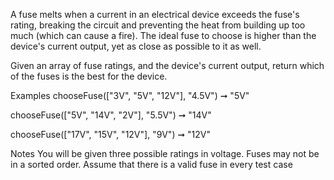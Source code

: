 A fuse melts when a current in an electrical device exceeds the fuse's rating, breaking the circuit and preventing the heat from building up too much (which can cause a fire). The ideal fuse to choose is higher than the device's current output, yet as close as possible to it as well.

Given an array of fuse ratings, and the device's current output, return which of the fuses is the best for the device.

Examples
chooseFuse(["3V", "5V", "12V"], "4.5V") ➞ "5V"

chooseFuse(["5V", "14V", "2V"], "5.5V") ➞ "14V"

chooseFuse(["17V", "15V", "12V"], "9V") ➞ "12V"

Notes
You will be given three possible ratings in voltage.
Fuses may not be in a sorted order.
Assume that there is a valid fuse in every test case
